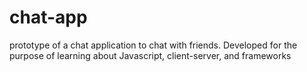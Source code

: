 # chat-app
prototype of a chat application to chat with friends. Developed for the purpose of learning about Javascript, client-server, and frameworks
